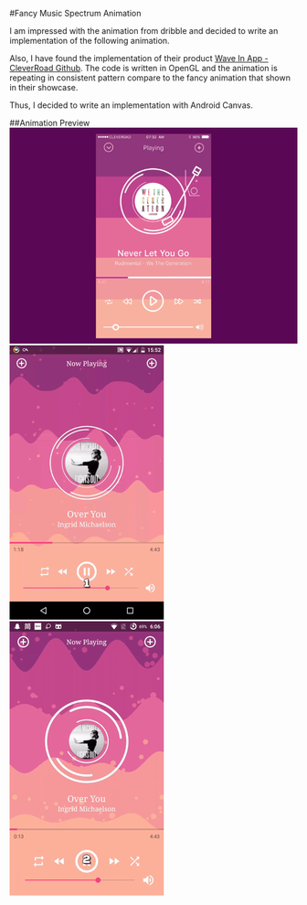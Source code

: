 #Fancy Music Spectrum Animation

I am impressed with the animation from dribble and decided to write an implementation of the following animation.

Also, I have found the implementation of their product [Wave In App - CleverRoad Github](https://github.com/Cleveroad/WaveInApp). The code is written in OpenGL and the animation is repeating in  consistent pattern compare to the fancy animation that shown in their showcase.

Thus, I decided to write an implementation with Android Canvas.

##Animation Preview
![gif](Screenshot/player.gif)
![mygif](Screenshot/myplayer.gif)
![mygif2](Screenshot/myplayer2.gif)
